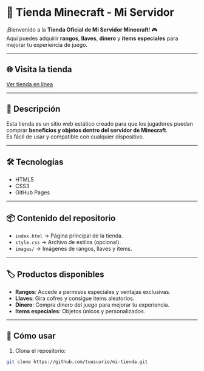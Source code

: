 # 🛒 Tienda Minecraft - Mi Servidor

¡Bienvenido a la **Tienda Oficial de Mi Servidor Minecraft**! 🎮  
Aquí puedes adquirir **rangos**, **llaves**, **dinero** y **items especiales** para mejorar tu experiencia de juego.

---

## 🌐 Visita la tienda
[Ver tienda en línea](https://tuusuario.github.io/mi-tienda)

---

## 📝 Descripción
Esta tienda es un sitio web estático creado para que los jugadores puedan comprar **beneficios y objetos dentro del servidor de Minecraft**.  
Es fácil de usar y compatible con cualquier dispositivo.

---

## 🛠️ Tecnologías
- HTML5
- CSS3
- GitHub Pages

---

## 📦 Contenido del repositorio
- `index.html` → Página principal de la tienda.
- `style.css` → Archivo de estilos (opcional).
- `images/` → Imágenes de rangos, llaves y items.

---

## 🏷️ Productos disponibles
- **Rangos**: Accede a permisos especiales y ventajas exclusivas.
- **Llaves**: Gira cofres y consigue items aleatorios.
- **Dinero**: Compra dinero del juego para mejorar tu experiencia.
- **Items especiales**: Objetos únicos y personalizados.

---

## 🚀 Cómo usar
1. Clona el repositorio:
```bash
git clone https://github.com/tuusuario/mi-tienda.git
